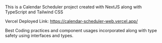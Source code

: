 This is a Calendar Scheduler project created with NextJS along with TypeScript and Tailwind CSS

Vercel Deployed Link: https://calendar-scheduler-web.vercel.app/

Best Coding practices and component usages incorporated along with type safety using interfaces and types.


